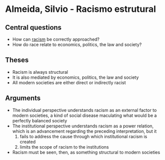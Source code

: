 # Almeida, Silvio - Racismo estrutural

## Central questions
- How can [racism](Racism.md) be correctly approached?
- How do race relate to economics, politics, the law and society?

## Theses
- Racism is always structural
- It is also mediated by economics, politics, the law and society
- All modern societies are either direct or indirectly racist

## Arguments
- The individual perspective understands racism as an external factor to modern societies, a kind of social disease maculating what would be a perfectly balanced society
- The institutional perspective understands racism as a power relation, which is an advancement regarding the preceding interpretation, but it
    1.  fails to address the cause through which institutional racism is created 
    2.  limits the scope of racism to the institutions
- Racism must be seen, then, as something structural to modern societies 